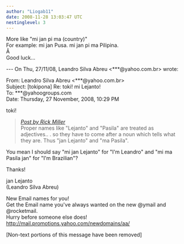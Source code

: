 ```yaml
---
author: "Liogab11"
date: 2008-11-28 13:03:47 UTC
nestinglevel: 3
---
```

More like "mi jan pi ma (country)"  
For example: mi jan Pusa. mi jan pi ma Pilipina.  
Â   
Good luck...  
  
  
\--- On Thu, 27/11/08, Leandro Silva Abreu <\*\*\*@yahoo.com.br> wrote:  
  
From: Leandro Silva Abreu <\*\*\*@yahoo.com.br>  
Subject: \[tokipona\] Re: toki! mi Lejanto!  
To: \*\*\*@yahoogroups.com  
Date: Thursday, 27 November, 2008, 10:29 PM  
  
  
  
  
  
  
toki!  

> [_Post by Rick Miller_](/prxZlnzQ/toki-mi-lejanto#post2)  
> Proper names like "Lejanto" and "Pasila" are treated as  
> adjectives.. . so they have to come after a noun which tells what  
> they are. Thus "jan Lejanto" and "ma Pasila".  
> 

You mean I should say "mi jan Lejanto" for "I'm Leandro" and "mi ma  
Pasila jan" for "I'm Brazilian"?  
  
Thanks!  
  
jan Lejanto  
(Leandro Silva Abreu)  
  
  
  
  
  
  
  
  
  
  
  
  
  
  
  
  
New Email names for you!  
Get the Email name you&#39;ve always wanted on the new @ymail and @rocketmail.  
Hurry before someone else does!  
http://mail.promotions.yahoo.com/newdomains/aa/  
  
\[Non-text portions of this message have been removed\]